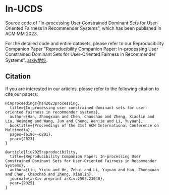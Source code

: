 # In-UCDS
Source code of "In-processing User Constrained Dominant Sets for User-Oriented Fairness in Recommender Systems", which has been published in ACM MM 2023.

For the detailed code and entire datasets, please refer to our Reproducibility Companion Paper "Reproducibility Companion Paper: In-processing User Constrained Dominant Sets for User-Oriented Fairness in Recommender Systems". [arxiv地址](https://arxiv.org/abs/2503.23040).


## Citation

If you are interested in our articles, please refer to the following citation to cite our papers:
```
@inproceedings{han2023processing,
  title={In-processing user constrained dominant sets for user-oriented fairness in recommender systems},
  author={Han, Zhongxuan and Chen, Chaochao and Zheng, Xiaolin and Liu, Weiming and Wang, Jun and Cheng, Wenjie and Li, Yuyuan},
  booktitle={Proceedings of the 31st ACM International Conference on Multimedia},
  pages={6190--6201},
  year={2023}
}

@article{liu2025reproducibility,
  title={Reproducibility Companion Paper: In-processing User Constrained Dominant Sets for User-Oriented Fairness in Recommender Systems},
  author={Liu, Yixiu and He, Zehui and Li, Yuyuan and Han, Zhongxuan and Chen, Chaochao and Zheng, Xiaolin},
  journal={arXiv preprint arXiv:2503.23040},
  year={2025}
}
```
